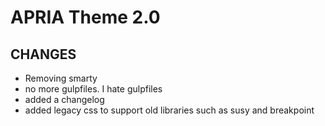 # APRIA Theme 2.0

## CHANGES
- Removing smarty
- no more gulpfiles. I hate gulpfiles
- added a changelog
- added legacy css to support old libraries such as susy and breakpoint

